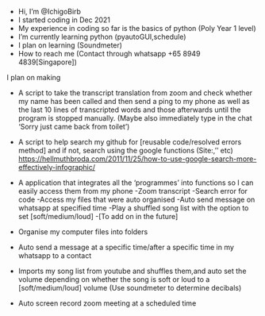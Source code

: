 - Hi, I’m @IchigoBirb
- I started coding in Dec 2021
- My experience in coding so far is the basics of python (Poly Year 1 level)
- I’m currently learning python (pyautoGUI,schedule)
- I plan on learning (Soundmeter)
- How to reach me (Contact through whatsapp +65 8949 4839[Singapore])

I plan on making
- A script to take the transcript translation from zoom and check whether my name has been called and then send a ping to my phone
as well as the last 10 lines of transcripted words and those afterwards until the program is stopped manually.
(Maybe also immediately type in the chat ‘Sorry just came back from toilet’)

- A script to help search my github for [reusable code/resolved errors method] and if not, search using the google functions (Site:,’’ etc)
https://hellmuthbroda.com/2011/11/25/how-to-use-google-search-more-effectively-infographic/

- A application that integrates all the ‘programmes’ into functions so I can easily access them from my phone 
-Zoom transcript
-Search error for code
-Access my files that were auto organised
-Auto send message on whatsapp at specified time
-Play a shuffled song list with the option to set [soft/medium/loud]
-[To add on in the future]

- Organise my computer files into folders

- Auto send a message at a specific time/after a specific time in my whatsapp to a contact

- Imports my song list from youtube and shuffles them,and auto set the volume depending on 
whether the song is soft or loud to a [soft/medium/loud] volume (Use soundmeter to determine decibals)

- Auto screen record zoom meeting at a scheduled time



<!---
IchigoBirb/IchigoBirb is a ✨ special ✨ repository because its `README.md` (this file) appears on your GitHub profile.
You can click the Preview link to take a look at your changes.
--->
